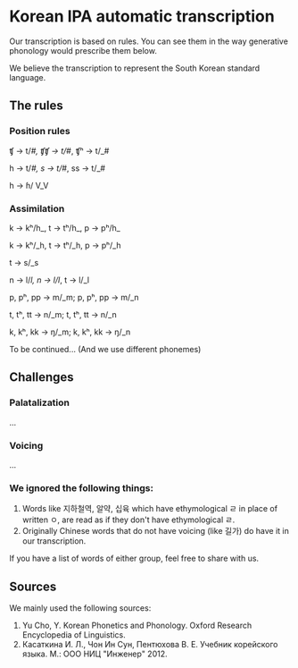 # Korean IPA automatic transcription
Our transcription is based on rules. You can see them in the way generative phonology would prescribe them below.

We believe the transcription to represent the South Korean standard language.

## The rules

### Position rules
ʧ → t/_\#, ʧʧ → t/_\#, ʧʰ → t/_\#

h → t/_\#, s → t/_\#, ss → t/_\#

h → ɦ/ V_V

### Assimilation
k → kʰ/h_, t → tʰ/h_, p → pʰ/h_

k → kʰ/_h, t → tʰ/_h, p → pʰ/_h

t → s/_s

n → l/_l, n → l/l_, t → l/_l

p, pʰ, pp → m/_m; p, pʰ, pp → m/_n 

t, tʰ, tt → n/_m; t, tʰ, tt → n/_n 

k, kʰ, kk → ŋ/_m; k, kʰ, kk → ŋ/_n 


To be continued...
(And we use different phonemes)

## Challenges

### Palatalization
...

### Voicing
...

### We ignored the following things:
1. Words like 지하철역, 알약, 십육 which have ethymological ㄹ in place of written ㅇ, are read as if they don't have ethymological ㄹ.
2. Originally Chinese words that do not have voicing (like 길가) do have it in our transcription.

If you have a list of words of either group, feel free to share with us.

## Sources
We mainly used the following sources:
1. Yu Cho, Y.  Korean Phonetics and Phonology. Oxford Research Encyclopedia of Linguistics.
2. Касаткина И. Л., Чон Ин Сун, Пентюхова В. Е. Учебник корейского языка. М.: ООО НИЦ "Инженер" 2012.
